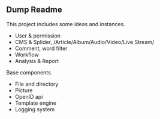 ## Dump Readme

This project includes some ideas and instances.

* User & permission
* CMS & Splider, /Article/Album/Audio/Video/Live Stream/
* Comment, word filter
* Workflow
* Analysis & Report

Base components.

* File and directory
* Picture
* OpenID api
* Template engine
* Logging system
